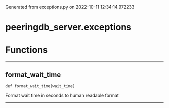 Generated from exceptions.py on 2022-10-11 12:34:14.972233

# peeringdb_server.exceptions

# Functions
---

## format_wait_time
`def format_wait_time(wait_time)`

Format wait time in seconds to human readable format

---